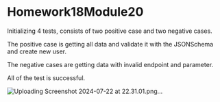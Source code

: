 # Homework18Module20

Initializing 4 tests, consists of two positive case and two negative cases.

The positive case is getting all data and validate it with the JSONSchema and create new user.

The negative cases are getting data with invalid endpoint and parameter.

All of the test is successful.

![Uploading Screenshot 2024-07-22 at 22.31.01.png…]()
